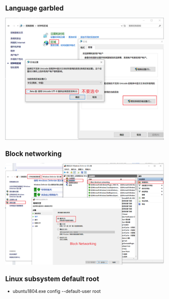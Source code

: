 ## Language garbled
![Language garbled](./images/language_error.png)

## Block networking
![Block networking](./images/block_networking.png)


## Linux subsystem default root
- ubuntu1804.exe config --default-user root
